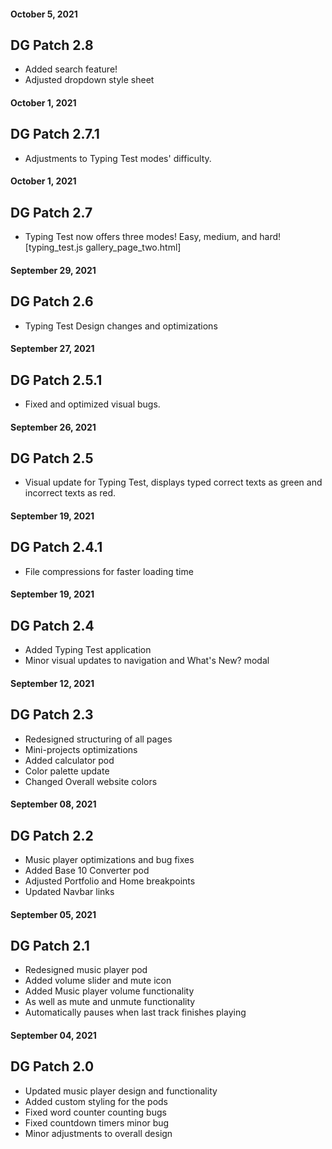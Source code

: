 #### October 5, 2021
## DG Patch 2.8
- Added search feature!
- Adjusted dropdown style sheet

#### October 1, 2021
## DG Patch 2.7.1
- Adjustments to Typing Test modes' difficulty.

#### October 1, 2021
## DG Patch 2.7
- Typing Test now offers three modes! Easy, medium, and hard! [typing_test.js gallery_page_two.html]

#### September 29, 2021
## DG Patch 2.6
- Typing Test Design changes and optimizations

#### September 27, 2021
## DG Patch 2.5.1
- Fixed and optimized visual bugs.

#### September 26, 2021
## DG Patch 2.5
- Visual update for Typing Test, displays typed correct texts as green and incorrect texts as red.

#### September 19, 2021
## DG Patch 2.4.1
- File compressions for faster loading time

#### September 19, 2021
## DG Patch 2.4
- Added Typing Test application
- Minor visual updates to navigation and What's New? modal

#### September 12, 2021
## DG Patch 2.3
- Redesigned structuring of all pages
- Mini-projects optimizations
- Added calculator pod
- Color palette update
- Changed Overall website colors

#### September 08, 2021
## DG Patch 2.2
- Music player optimizations and bug fixes
- Added Base 10 Converter pod
- Adjusted Portfolio and Home breakpoints
- Updated Navbar links

#### September 05, 2021
## DG Patch 2.1
- Redesigned music player pod
- Added volume slider and mute icon
- Added Music player volume functionality
- As well as mute and unmute functionality
- Automatically pauses when last track finishes playing

#### September 04, 2021
## DG Patch 2.0

- Updated music player design and functionality
- Added custom styling for the pods
- Fixed word counter counting bugs
- Fixed countdown timers minor bug
- Minor adjustments to overall design
